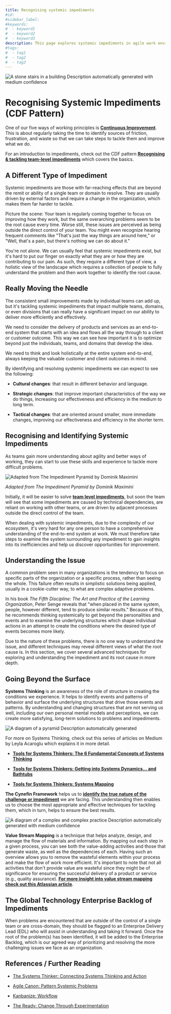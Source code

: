 ```yaml
---
title: Recognising systemic impediments
#id:
#sidebar_label:
#keywords:
#  - keyword1
#  - keyword2
#  - keyword3
description: This page explores systemic impediments in agile work environments, emphasizing the need for a holistic approach to problem-solving beyond individual teams. It discusses the importance of systems thinking, the Cynefin Framework, and value stream mapping to identify and tackle challenges for more effective product delivery.
#tags:
#  - tag1
#  - tag2
#  - tag3
---
```


![A stone stairs in a building Description automatically generated with medium confidence](Recognising%20systemic%20impediments_media/media/image1.jpeg)

# Recognising Systemic Impediments (CDF Pattern)



One of our five ways of working principles is [**Continuous Improvement**](https://schroders365eur.sharepoint.com/sites/myschroders/content/Pages/CorporatePages/cA5DcI8h54ye17yXUNla6w/d88bc27f-dd37-4d04-878e-c46efea9d098.aspx). This is about regularly taking the time to identify sources of friction, frustration, and waste so that we can take steps to tackle them and improve what we do.

For an introduction to impediments, check out the CDF pattern [**Recognising & tackling team-level impediments**](https://schroders365eur.sharepoint.com/sites/myschroders/content/Pages/CorporatePages/J2yM0atCqqk8E6VdblTQ/b7321862-7a74-40ed-85db-f048e751b21b.aspx) which covers the basics.

## A Different Type of Impediment

Systemic impediments are those with far-reaching effects that are beyond the remit or ability of a single team or domain to resolve. They are usually driven by external factors and require a change in the organization, which makes them far harder to tackle.

Picture the scene: Your team is regularly coming together to focus on improving how they work, but the same overarching problems seem to be the root cause every time. Worse still, these issues are perceived as being outside the direct control of your team. You might even recognize hearing frequent comments like "That's just the way things are around here," or "Well, that's a pain, but there's nothing we can do about it."

You're not alone. We can usually feel that systemic impediments exist, but it's hard to put our finger on exactly what they are or how they are contributing to our pain. As such, they require a different type of view, a holistic view of the landscape which requires a collection of people to fully understand the problem and then work together to identify the root cause.

## Really Moving the Needle

The consistent small improvements made by individual teams can add up, but it's tackling systemic impediments that impact multiple teams, domains, or even divisions that can really have a significant impact on our ability to deliver more efficiently and effectively.

We need to consider the delivery of products and services as an end-to-end system that starts with an idea and flows all the way through to a client or customer outcome. This way we can see how important it is to optimize beyond just the individuals, teams, and domains that develop the idea.

We need to think and look holistically at the entire system end-to-end, always keeping the valuable customer and client outcomes in mind.

By identifying and resolving systemic impediments we can expect to see the following:

- **Cultural changes**: that result in different behavior and language.

- **Strategic changes**: that improve important characteristics of the way we do things, increasing our effectiveness and efficiency in the medium to long term.

- **Tactical changes**: that are oriented around smaller, more immediate changes, improving our effectiveness and efficiency in the shorter term.

## Recognising and Identifying Systemic Impediments

As teams gain more understanding about agility and better ways of working, they can start to use these skills and experience to tackle more difficult problems.

![Adapted from The Impediment Pyramid by Dominik Maximini](Recognising%20systemic%20impediments_media/media/image2.png)

*Adapted from The Impediment Pyramid by Dominik Maximini*

Initially, it will be easier to solve [**team level impediments**](https://schroders365eur.sharepoint.com/sites/myschroders/content/Pages/CorporatePages/J2yM0atCqqk8E6VdblTQ/b7321862-7a74-40ed-85db-f048e751b21b.aspx), but soon the team will see that some impediments are caused by technical dependencies, are reliant on working with other teams, or are driven by adjacent processes outside the direct control of the team.

When dealing with systemic impediments, due to the complexity of our ecosystem, it's very hard for any one person to have a comprehensive understanding of the end-to-end system at work. We must therefore take steps to examine the system surrounding any impediment to gain insights into its inefficiencies and help us discover opportunities for improvement.

## Understanding the Issue

A common problem seen in many organizations is the tendency to focus on specific parts of the organization or a specific process, rather than seeing the whole. This failure often results in simplistic solutions being applied, usually in a cookie-cutter way, to what are complex adaptive problems.

In his book *The Fifth Discipline: The Art and Practice of the Learning Organization*, Peter Senge reveals that "when placed in the same system, people, however different, tend to produce similar results." Because of this, he recommends thinking systemically to get beyond the personalities and events and to examine the underlying structures which shape individual actions in an attempt to create the conditions where the desired type of events becomes more likely.

Due to the nature of these problems, there is no one way to understand the issue, and different techniques may reveal different views of what the root cause is. In this section, we cover several advanced techniques for exploring and understanding the impediment and its root cause in more depth.

## Going Beyond the Surface

**Systems Thinking** is an awareness of the role of structure in creating the conditions we experience. It helps to identify events and patterns of behavior and surface the underlying structures that drive those events and patterns. By understanding and changing structures that are not serving us well, including our own personal mental models and perceptions, we can create more satisfying, long-term solutions to problems and impediments.

![A diagram of a pyramid Description automatically generated](Recognising%20systemic%20impediments_media/media/image3.jpeg)

For more on Systems Thinking, check out this series of articles on Medium by Leyla Acaroglu which explains it in more detail.

- [**Tools for Systems Thinkers: The 6 Fundamental Concepts of Systems Thinking**](https://medium.com/disruptive-design/tools-for-systems-thinkers-the-6-fundamental-concepts-of-systems-thinking-379cdac3dc6a)

- [**Tools for Systems Thinkers: Getting into Systems Dynamics... and Bathtubs**](https://medium.com/disruptive-design/tools-for-systems-thinkers-getting-into-systems-dynamics-and-bathtubs-1f961f7c4073)

- [**Tools for Systems Thinkers: Systems Mapping**](https://medium.com/disruptive-design/tools-for-systems-thinkers-systems-mapping-2db5cf30ab3a)

**The Cynefin Framework** helps us to [**identify the true nature of the challenge or impediment**](https://schroders365eur.sharepoint.com/sites/myschroders/content/Pages/CorporatePages/cA5DcI8h54ye17yXUNla6w/b36805f8-cf48-47ce-a831-c885989289d1.aspx) we are facing. This understanding then enables us to choose the most appropriate and effective techniques for tackling them, which in turn, helps to ensure the best results.

![A diagram of a complex and complex practice Description automatically generated with medium confidence](Recognising%20systemic%20impediments_media/media/image4.png)

**Value Stream Mapping** is a technique that helps analyze, design, and manage the flow of materials and information. By mapping out each step in a given process, you can see both the value-adding activities and those that generate waste, as well as the dependencies of each. Having such an overview allows you to remove the wasteful elements within your process and make the flow of work more efficient. It's important to note that not all activities that don't provide value are wasteful since they might be of significance for ensuring the successful delivery of a product or service (e.g., quality assurance). [**For more insight into value stream mapping check out this Atlassian article**](https://www.atlassian.com/continuous-delivery/principles/value-stream-mapping).

## The Global Technology Enterprise Backlog of Impediments

When problems are encountered that are outside of the control of a single team or are cross-domain, they should be flagged to an Enterprise Delivery Lead (EDL) who will assist in understanding and taking it forward. Once the root of the problem(s) has been identified, it will be added to the Enterprise Backlog, which is our agreed way of prioritizing and resolving the more challenging issues we face as an organization.

## References / Further Reading

- [The Systems Thinker: Connecting Systems Thinking and Action](https://thesystemsthinker.com/connecting-systems-thinking-and-action/)

- [Agile Canon: Pattern Systemic Problems](https://agilecanon.com/pattern-systemic-problems/)

- [Kanbanize: Workflow](https://kanbanize.com/agile/project-management/workflow)

- [The Ready: Change Through Experimentation](https://medium.com/the-ready/change-through-experimentation-978429cb99fa)


